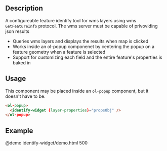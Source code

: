 <!--

@module {can.Component} identify-widget <identify-widget />
@parent geocola.components
-->

## Description
A configureable feature identify tool for wms layers using wms `GetFeatureInfo` protocol. The wms server must be capable of privoviding json results
- Queries wms layers and displays the results when map is clicked
- Works inside an ol-popup componenet by centering the popup on a feature geometry when a feature is selected
- Support for customizing each field and the entire feature's properties is baked in

## Usage
This component may be placed inside an `ol-popup` component, but it doesn't have to be.
```html
<ol-popup>
  <identify-widget {layer-properties}="propsObj" />
</ol-popup>
```

## Example

@demo identify-widget/demo.html 500
